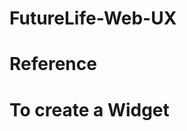 # FutureLife-Web-UX

# Reference

# To create a Widget
<div class="widget-[small, medium, or large]"></div